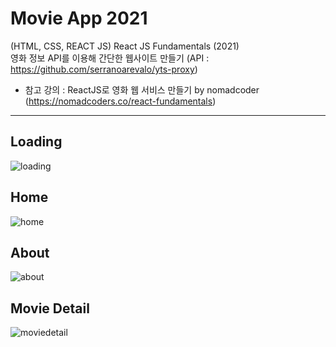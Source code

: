 # Movie App 2021

(HTML, CSS, REACT JS)
React JS Fundamentals (2021)  
영화 정보 API를 이용해 간단한 웹사이트 만들기 (API : https://github.com/serranoarevalo/yts-proxy)  

* 참고 강의 : ReactJS로 영화 웹 서비스 만들기 by nomadcoder (https://nomadcoders.co/react-fundamentals)

---
## Loading

![loading](https://user-images.githubusercontent.com/76844576/131856426-949f3d41-79e8-4978-8da0-6858a40de9a0.png)

## Home

![home](https://user-images.githubusercontent.com/76844576/131856524-d54437a7-7e08-4511-88f7-fd2b1c9f3aef.png)

## About

![about](https://user-images.githubusercontent.com/76844576/131856591-792d8d13-d65e-4513-a82b-3e38e99b6b7e.png)

## Movie Detail

![moviedetail](https://user-images.githubusercontent.com/76844576/131856619-89a0bb21-b7ac-4827-ac09-d977e59a0278.png)
